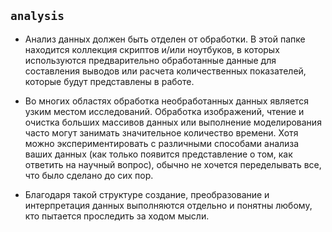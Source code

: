 ## `analysis`

* Анализ данных должен быть отделен от обработки. В этой папке находится коллекция скриптов и/или ноутбуков, в которых используются предварительно обработанные данные для составления выводов или расчета количественных показателей, которые будут представлены в работе. 

* Во многих областях обработка необработанных данных является узким местом исследований. Обработка изображений, чтение и очистка больших массивов данных или выполнение моделирования часто могут занимать значительное количество времени. Хотя можно экспериментировать с различными способами анализа ваших данных (как только появится представление о том, как ответить на научный вопрос), обычно не хочется переделывать все, что было сделано до сих пор.

* Благодаря такой структуре создание, преобразование и интерпретация данных выполняются отдельно и понятны любому, кто пытается проследить за ходом мысли.